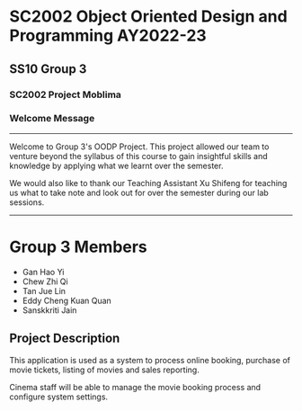 # SC2002 Object Oriented Design and Programming AY2022-23
## SS10 Group 3

### SC2002 Project Moblima

### Welcome Message
___
Welcome to Group 3's OODP Project. This project allowed our team to venture beyond the syllabus of this course to gain insightful skills and knowledge by applying what we learnt over the semester. 

We would also like to thank our Teaching Assistant Xu Shifeng for teaching us what to take note and look out for over the semester during our lab sessions.
___

# Group 3 Members
- Gan Hao Yi
- Chew Zhi Qi
- Tan Jue Lin
- Eddy Cheng Kuan Quan
- Sanskkriti Jain

## Project Description
This application is used as a system to process online booking, purchase of movie tickets, listing of movies and sales reporting.

Cinema staff will be able to manage the movie booking process and configure system settings.